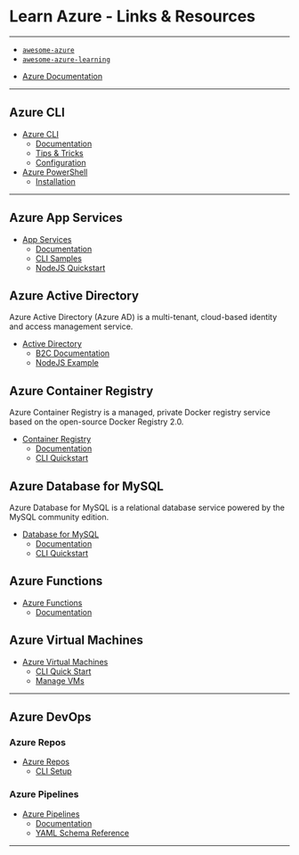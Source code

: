 # Learn Azure - Links & Resources

---

* [`awesome-azure`](https://github.com/kristofferandreasen/awesome-azure)
* [`awesome-azure-learning`](https://github.com/ddneves/awesome-azure-learning)

[](.)

* [Azure Documentation](https://docs.microsoft.com/en-us/azure/?product=featured)

---

## Azure CLI

* [Azure CLI](https://docs.microsoft.com/en-us/cli/azure/?view=azure-cli-latest)
  * [Documentation](https://github.com/MicrosoftDocs/azure-docs-cli)
  * [Tips & Tricks](https://docs.microsoft.com/en-us/cli/azure/use-cli-effectively)
  * [Configuration](https://samcogan.com/improving-the-terminal-experience-for-working-with-azure/)
* [Azure PowerShell](https://docs.microsoft.com/en-us/powershell/azure/)
  * [Installation](https://docs.microsoft.com/en-us/powershell/azure/install-az-ps)

---

## Azure App Services

* [App Services](https://docs.microsoft.com/en-us/azure/app-service/overview)
  * [Documentation](https://docs.microsoft.com/en-us/azure/app-service/)
  * [CLI Samples](https://docs.microsoft.com/en-us/azure/app-service/samples-cli)
  * [NodeJS Quickstart](https://docs.microsoft.com/en-us/azure/app-service/quickstart-nodejs?pivots=platform-windows)

## Azure Active Directory

Azure Active Directory (Azure AD) is a multi-tenant, cloud-based identity and access management service.

* [Active Directory](https://docs.microsoft.com/en-us/azure/active-directory/)
  * [B2C Documentation](https://docs.microsoft.com/en-us/azure/active-directory-b2c/)
  * [NodeJS Example](https://github.com/Azure-Samples/active-directory-b2c-javascript-nodejs-webapi)

## Azure Container Registry

Azure Container Registry is a managed, private Docker registry service based on the open-source Docker Registry 2.0.

* [Container Registry](https://docs.microsoft.com/en-us/azure/container-registry/container-registry-intro)
  * [Documentation](https://docs.microsoft.com/en-us/azure/container-registry/)
  * [CLI Quickstart](https://docs.microsoft.com/en-us/azure/container-registry/container-registry-get-started-azure-cli)

## Azure Database for MySQL

Azure Database for MySQL is a relational database service powered by the MySQL community edition.

* [Database for MySQL](https://docs.microsoft.com/en-us/azure/mysql/overview)
  * [Documentation](https://docs.microsoft.com/en-us/azure/mysql/)
  * [CLI Quickstart](https://docs.microsoft.com/en-us/azure/mysql/quickstart-create-mysql-server-database-using-azure-cli)

## Azure Functions

* [Azure Functions](https://docs.microsoft.com/en-us/azure/azure-functions/functions-overview)
  * [Documentation](https://docs.microsoft.com/en-us/azure/azure-functions/)

## Azure Virtual Machines

* [Azure Virtual Machines](https://docs.microsoft.com/en-us/azure/virtual-machines/)
  * [CLI Quick Start](https://docs.microsoft.com/en-us/azure/virtual-machines/linux/quick-create-cli)
  * [Manage VMs](https://docs.microsoft.com/en-us/azure/virtual-machines/linux/tutorial-manage-vm)

---

## Azure DevOps

### Azure Repos

* [Azure Repos](https://docs.microsoft.com/en-us/azure/devops/repos)
  * [CLI Setup](https://docs.microsoft.com/en-us/azure/devops/repos/git/share-your-code-in-git-cmdline)

### Azure Pipelines

* [Azure Pipelines](https://docs.microsoft.com/en-us/azure/devops/pipelines/get-started/what-is-azure-pipelines)
  * [Documentation](https://docs.microsoft.com/en-us/azure/devops/pipelines)
  * [YAML Schema Reference](https://docs.microsoft.com/en-us/azure/devops/pipelines/yaml-schema)

---
